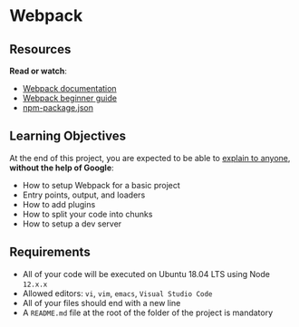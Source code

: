 # Webpack

<h2>Resources</h2>

<p><strong>Read or watch</strong>:</p>

<ul>
<li><a href="https://webpack.js.org/concepts/" title="Webpack documentation" target="_blank">Webpack documentation</a></li>
<li><a href="https://www.sitepoint.com/webpack-beginner-guide/" title="Webpack beginner guide" target="_blank">Webpack beginner guide</a></li>
<li><a href="https://docs.npmjs.com/cli/v10/configuring-npm/package-json" title="npm-package.json" target="_blank">npm-package.json</a></li>
</ul>

<h2>Learning Objectives</h2>

<p>At the end of this project, you are expected to be able to <a href="/rltoken/Jro3_KRVPzkj6zLjvs1mVQ" title="explain to anyone" target="_blank">explain to anyone</a>, <strong>without the help of Google</strong>:</p>

<ul>
<li>How to setup Webpack for a basic project</li>
<li>Entry points, output, and loaders</li>
<li>How to add plugins</li>
<li>How to split your code into chunks</li>
<li>How to setup a dev server</li>
</ul>

<h2>Requirements</h2>

<ul>
<li>All of your code will be executed on Ubuntu 18.04 LTS using Node <code>12.x.x</code></li>
<li>Allowed editors: <code>vi</code>, <code>vim</code>, <code>emacs</code>, <code>Visual Studio Code</code></li>
<li>All of your files should end with a new line</li>
<li>A <code>README.md</code> file at the root of the folder of the project is mandatory</li>
</ul>
